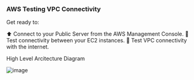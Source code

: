 ### AWS Testing VPC Connectivity


Get ready to:

⬆️ Connect to your Public Server from the AWS Management Console.
🤝 Test connectivity between your EC2 instances.
🛜 Test VPC connectivity with the internet.


High Level Arcitecture Diagram

![image](https://github.com/user-attachments/assets/a97b647d-050f-451b-9218-6a773a2d3b67)
